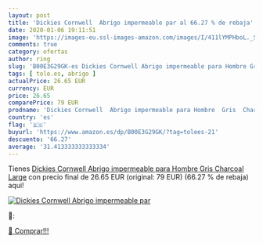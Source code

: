 ```yaml
---
layout: post
title: 'Dickies Cornwell  Abrigo impermeable par al 66.27 % de rebaja'
date: 2020-01-06 19:11:51
image: 'https://images-eu.ssl-images-amazon.com/images/I/411lYMPHboL._SL200_.jpg'
comments: true
category: ofertas
author: ring
slug: 'B00E3G29GK-es Dickies Cornwell Abrigo impermeable para Hombre Gris...'
tags: [ tole.es, abrigo ]
actualPrice: 26.65 EUR
currency: EUR
price: 26.65
comparePrice: 79 EUR
prodname: 'Dickies Cornwell  Abrigo impermeable para Hombre  Gris  Charcoal   Large'
country: 'es'
flag: '🇪🇸'
buyurl: 'https://www.amazon.es/dp/B00E3G29GK/?tag=tolees-21'
descuento: '66.27'
average: '31.413333333333334'
---
```


Tienes [Dickies Cornwell  Abrigo impermeable para Hombre  Gris  Charcoal   Large](https://www.amazon.es/dp/B00E3G29GK/?tag=tolees-21) con precio final de  26.65 EUR (original: 79 EUR) (66.27 %  de rebaja) aqui!

[![Dickies Cornwell  Abrigo impermeable par](https://images-eu.ssl-images-amazon.com/images/I/411lYMPHboL._SL200_.jpg)](https://www.amazon.es/dp/B00E3G29GK/?tag=tolees-21)

🔎:


[🛒 Comprar!!!](https://www.amazon.es/dp/B00E3G29GK/?tag=tolees-21)
